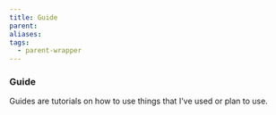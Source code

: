 ```yaml
---
title: Guide
parent: 
aliases: 
tags:
  - parent-wrapper
---
```

### Guide
Guides are tutorials on how to use things that I've used or plan to use.